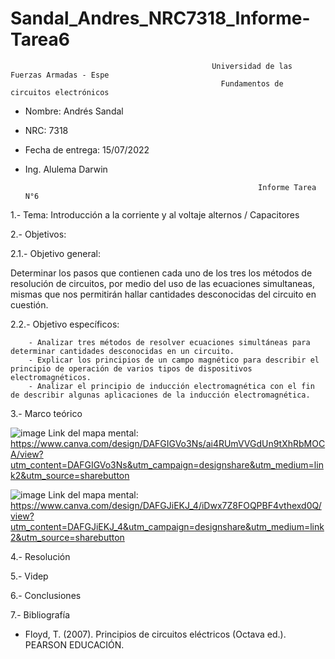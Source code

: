 # Sandal_Andres_NRC7318_Informe-Tarea6

                                                 Universidad de las Fuerzas Armadas - Espe
                                                   Fundamentos de circuitos electrónicos 
- Nombre: Andrés Sandal
- NRC: 7318
- Fecha de entrega: 15/07/2022
- Ing. Alulema Darwin

                                                          Informe Tarea N°6
                                                     
1.- Tema: Introducción a la corriente y al voltaje alternos / Capacitores

2.- Objetivos:

  2.1.- Objetivo general:
  
Determinar los pasos que contienen cada uno de los tres los métodos de resolución de circuitos, por medio del uso de las ecuaciones simultaneas, mismas que nos permitirán hallar cantidades desconocidas del circuito en cuestión.
        
  2.2.- Objetivo específicos:
  
        - Analizar tres métodos de resolver ecuaciones simultáneas para determinar cantidades desconocidas en un circuito.
        - Explicar los principios de un campo magnético para describir el principio de operación de varios tipos de dispositivos electromagnéticos. 
        - Analizar el principio de inducción electromagnética con el fin de describir algunas aplicaciones de la inducción electromagnética.
        
3.- Marco teórico

![image](https://user-images.githubusercontent.com/105684550/178379533-9e66c7da-ab51-41eb-aa8e-5c8c7718ab62.png)
Link del mapa mental: https://www.canva.com/design/DAFGIGVo3Ns/ai4RUmVVGdUn9tXhRbMOCA/view?utm_content=DAFGIGVo3Ns&utm_campaign=designshare&utm_medium=link2&utm_source=sharebutton

![image](https://user-images.githubusercontent.com/105684550/178379362-27e64715-04f3-4074-b210-0e531345826e.png)
Link del mapa mental: https://www.canva.com/design/DAFGJiEKJ_4/iDwx7Z8FOQPBF4vthexd0Q/view?utm_content=DAFGJiEKJ_4&utm_campaign=designshare&utm_medium=link2&utm_source=sharebutton

4.- Resolución

5.- Videp

6.- Conclusiones

7.- Bibliografía

- Floyd, T. (2007). Principios de circuitos eléctricos (Octava ed.). PEARSON EDUCACIÓN.
